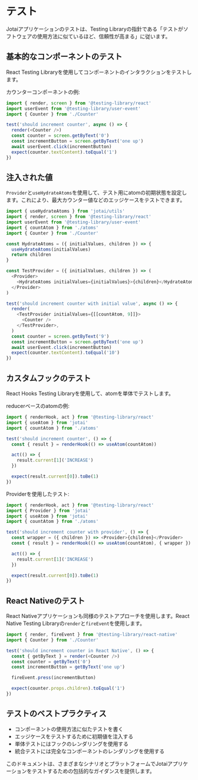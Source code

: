 # テスト

Jotaiアプリケーションのテストは、Testing Libraryの指針である「テストがソフトウェアの使用方法に似ているほど、信頼性が高まる」に従います。

## 基本的なコンポーネントのテスト

React Testing Libraryを使用してコンポーネントのインタラクションをテストします。

カウンターコンポーネントの例:

```typescript
import { render, screen } from '@testing-library/react'
import userEvent from '@testing-library/user-event'
import { Counter } from './Counter'

test('should increment counter', async () => {
  render(<Counter />)
  const counter = screen.getByText('0')
  const incrementButton = screen.getByText('one up')
  await userEvent.click(incrementButton)
  expect(counter.textContent).toEqual('1')
})
```

## 注入された値

`Provider`と`useHydrateAtoms`を使用して、テスト用にatomの初期状態を設定します。これにより、最大カウンター値などのエッジケースをテストできます。

```typescript
import { useHydrateAtoms } from 'jotai/utils'
import { render, screen } from '@testing-library/react'
import userEvent from '@testing-library/user-event'
import { countAtom } from './atoms'
import { Counter } from './Counter'

const HydrateAtoms = ({ initialValues, children }) => {
  useHydrateAtoms(initialValues)
  return children
}

const TestProvider = ({ initialValues, children }) => (
  <Provider>
    <HydrateAtoms initialValues={initialValues}>{children}</HydrateAtoms>
  </Provider>
)

test('should increment counter with initial value', async () => {
  render(
    <TestProvider initialValues={[[countAtom, 9]]}>
      <Counter />
    </TestProvider>,
  )
  const counter = screen.getByText('9')
  const incrementButton = screen.getByText('one up')
  await userEvent.click(incrementButton)
  expect(counter.textContent).toEqual('10')
})
```

## カスタムフックのテスト

React Hooks Testing Libraryを使用して、atomを単体でテストします。

reducerベースのatomの例:

```typescript
import { renderHook, act } from '@testing-library/react'
import { useAtom } from 'jotai'
import { countAtom } from './atoms'

test('should increment counter', () => {
  const { result } = renderHook(() => useAtom(countAtom))

  act(() => {
    result.current[1]('INCREASE')
  })

  expect(result.current[0]).toBe(1)
})
```

Providerを使用したテスト:

```typescript
import { renderHook, act } from '@testing-library/react'
import { Provider } from 'jotai'
import { useAtom } from 'jotai'
import { countAtom } from './atoms'

test('should increment counter with provider', () => {
  const wrapper = ({ children }) => <Provider>{children}</Provider>
  const { result } = renderHook(() => useAtom(countAtom), { wrapper })

  act(() => {
    result.current[1]('INCREASE')
  })

  expect(result.current[0]).toBe(1)
})
```

## React Nativeのテスト

React Nativeアプリケーションも同様のテストアプローチを使用します。React Native Testing Libraryの`render`と`fireEvent`を使用します。

```typescript
import { render, fireEvent } from '@testing-library/react-native'
import { Counter } from './Counter'

test('should increment counter in React Native', () => {
  const { getByText } = render(<Counter />)
  const counter = getByText('0')
  const incrementButton = getByText('one up')

  fireEvent.press(incrementButton)

  expect(counter.props.children).toEqual('1')
})
```

## テストのベストプラクティス

- コンポーネントの使用方法に似たテストを書く
- エッジケースをテストするために初期値を注入する
- 単体テストにはフックのレンダリングを使用する
- 統合テストには完全なコンポーネントのレンダリングを使用する

このドキュメントは、さまざまなシナリオとプラットフォームでJotaiアプリケーションをテストするための包括的なガイダンスを提供します。
